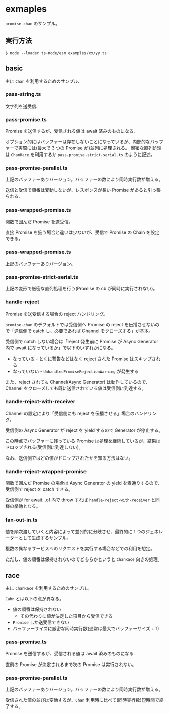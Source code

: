 # exmaples

`promise-chan` のサンプル。

## 実行方法

```
$ node --loader ts-node/esm examples/xx/yy.ts
```

## basic

主に `Chan` を利用するためのサンプル.

### pass-string.ts

文字列を送受信.

### pass-promise.ts

Promise を送信するが、受信される値は await 済みのものになる.

オプション的にはバッファーは存在しないことになっているが、内部的なバッファーで実際には(最大で 3 つの Promise が)並列に処理される。
厳密な直列処理は `ChanRace` を利用するか `pass-promise-strict-serial.ts` のように記述。

### pass-promise-parallel.ts

上記のバッファーありバージョン。バッファーの数により同時実行数が増える。

送信と受信で順番は変動しないが、レスポンスが長い Promise があると引っ張られる.

### pass-wrapped-promise.ts

関数で囲んだ Promise を送受信。

直接 Promise を扱う場合と違いは少ないが、受信で Promise の Chain を設定できる。

### pass-wrapped-promise.ts

上記のバッファーありバージョン。

### pass-promise-strict-serial.ts

上記の変形で厳密な直列処理を行う(Promise の cb が同時に実行されない)。

### handle-reject

Promise を送受信する場合の reject ハンドリング。

`promise-chan` のデフォルトでは受信側へ Promise の reject を伝播させないので「送信側で catch し、必要であれば Channel をクローズする」が基本。

受信側で catch しない場合は「reject 発生前に Promise が Async Generator 内で await になっているか」で以下のいずれかになる。

- なっている - とくに警告などはなく reject された Promise はスキップされる
- なっていない - `UnhandledPromiseRejectionWarning` が発生する

また、reject されても Channel(Async Generator) は動作しているので、Channel をクローズしても既に送信されている値は受信側に到達する。

### handle-reject-with-receiver

Channel の設定により「受信側にも reject を伝播させる」場合のハンドリング。

受信側の Async Generator が reject を yield するので Generator が停止する。

この時点でバッファーに残っている Promise は処理を継続しているが、結果はドロップされる(受信側に到達しない)。

なお、送信側ではどの値がドロップされたかを知る方法はない。

### handle-reject-wrapped-promise

関数で囲んだ Promise の場合は Async Generator の yield を素通りするので、受信側で reject を catch できる。

受信側が for await...of 内で throw すれば `handle-reject-with-receiver` と同様の挙動となる。

### fan-out-in.ts

値を順次渡していくと内容によって並列的に分岐させ、最終的に 1 つのジェネレーターとして生成するサンプル。

複数の異なるサービスへのリクエストを実行する場合などでの利用を想定。

ただし、値の順番は保持されないのでどちらかというと `ChanRace` 向きの処理。

## race

主に `ChanRace` を利用するためのサンプル。

`Cahn` とは以下の点が異なる。

- 値の順番は保持されない
  - その代わりに値が決定した項目から受信できる
- `Promise` しか送受信できない
- バッファーサイズに厳密な同時実行数(通常は最大でバッファーサイズ + 1)

### pass-promise.ts

Promise を送信するが、受信される値は await 済みのものになる.

直前の Promise が決定されるまで次の Promise は実行されない。

### pass-promise-parallel.ts

上記のバッファーありバージョン。バッファーの数により同時実行数が増える。

受信された値の並びは変動するが、`Chan` 利用時に比べて(同時実行数)短時間で終了する。
